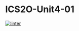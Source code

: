 # ICS2O-Unit4-01
[![linter](https://github.com/Ethan-Prieur/ICS2O-Unit4-01/workflows/linter/badge.svg)](https://github.com/marketplace/actions/super-linter)
